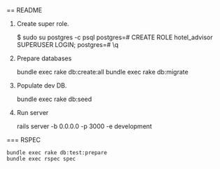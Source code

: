 == README


1. Create super role.

    $ sudo su postgres -c psql
    postgres=# CREATE ROLE hotel_advisor SUPERUSER LOGIN;
    postgres=# \q

2. Prepare databases

    bundle exec rake db:create:all
    bundle exec rake db:migrate

3. Populate dev DB.

    bundle exec rake db:seed

4. Run server

    rails server -b 0.0.0.0 -p 3000 -e development

=== RSPEC

    bundle exec rake db:test:prepare
    bundle exec rspec spec